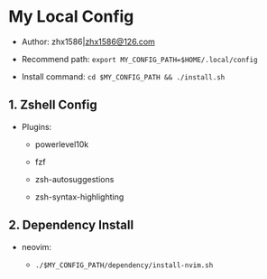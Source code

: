 # My Local Config

- Author: zhx1586|zhx1586@126.com

- Recommend path: `export MY_CONFIG_PATH=$HOME/.local/config`

- Install command: `cd $MY_CONFIG_PATH && ./install.sh`

## 1. Zshell Config

- Plugins:

    - powerlevel10k

    - fzf

    - zsh-autosuggestions

    - zsh-syntax-highlighting

## 2. Dependency Install

- neovim:

    - `./$MY_CONFIG_PATH/dependency/install-nvim.sh`
